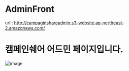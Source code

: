 # AdminFront
url : http://campaginshareadmin.s3-website.ap-northeast-2.amazonaws.com/
# 캠페인쉐어 어드민 페이지입니다.
![image](https://user-images.githubusercontent.com/48370840/101317624-2b76de80-38a2-11eb-8a13-fbb757f607fd.png)
